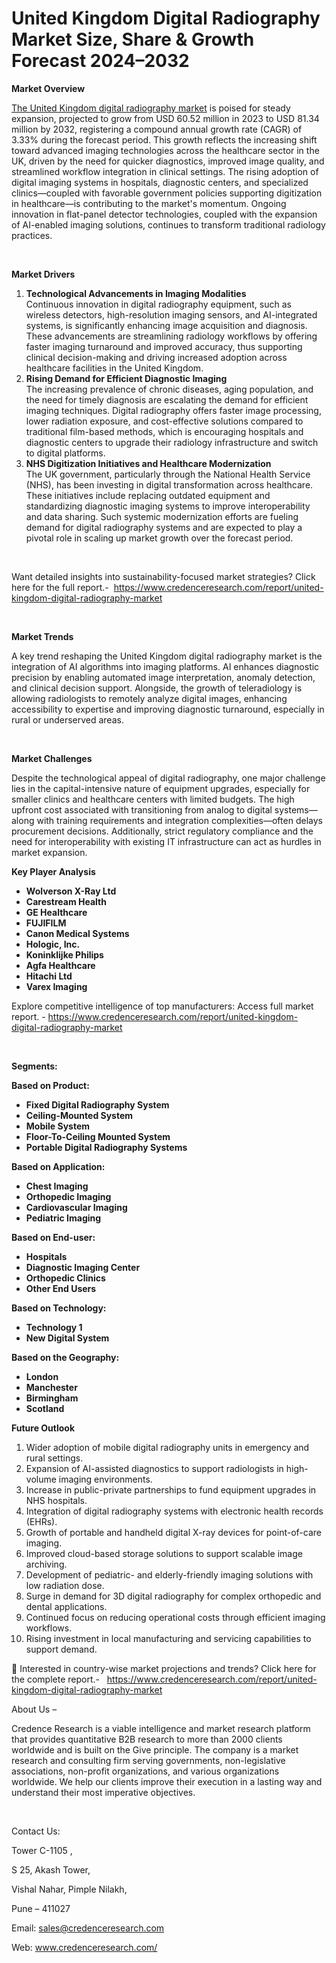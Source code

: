 # United Kingdom Digital Radiography Market Size, Share & Growth Forecast 2024–2032


<p><strong>Market Overview</strong></p>
<p><a href="https://www.credenceresearch.com/report/united-kingdom-digital-radiography-market">The United Kingdom digital radiography market</a> is poised for steady expansion, projected to grow from USD 60.52 million in 2023 to USD 81.34 million by 2032, registering a compound annual growth rate (CAGR) of 3.33% during the forecast period. This growth reflects the increasing shift toward advanced imaging technologies across the healthcare sector in the UK, driven by the need for quicker diagnostics, improved image quality, and streamlined workflow integration in clinical settings. The rising adoption of digital imaging systems in hospitals, diagnostic centers, and specialized clinics&mdash;coupled with favorable government policies supporting digitization in healthcare&mdash;is contributing to the market's momentum. Ongoing innovation in flat-panel detector technologies, coupled with the expansion of AI-enabled imaging solutions, continues to transform traditional radiology practices.</p>
<p><strong>&nbsp;</strong></p>
<p><strong>Market Drivers</strong></p>
<ol>
<li><strong> Technological Advancements in Imaging Modalities</strong><br /> Continuous innovation in digital radiography equipment, such as wireless detectors, high-resolution imaging sensors, and AI-integrated systems, is significantly enhancing image acquisition and diagnosis. These advancements are streamlining radiology workflows by offering faster imaging turnaround and improved accuracy, thus supporting clinical decision-making and driving increased adoption across healthcare facilities in the United Kingdom.</li>
<li><strong> Rising Demand for Efficient Diagnostic Imaging</strong><br /> The increasing prevalence of chronic diseases, aging population, and the need for timely diagnosis are escalating the demand for efficient imaging techniques. Digital radiography offers faster image processing, lower radiation exposure, and cost-effective solutions compared to traditional film-based methods, which is encouraging hospitals and diagnostic centers to upgrade their radiology infrastructure and switch to digital platforms.</li>
<li><strong> NHS Digitization Initiatives and Healthcare Modernization</strong><br /> The UK government, particularly through the National Health Service (NHS), has been investing in digital transformation across healthcare. These initiatives include replacing outdated equipment and standardizing diagnostic imaging systems to improve interoperability and data sharing. Such systemic modernization efforts are fueling demand for digital radiography systems and are expected to play a pivotal role in scaling up market growth over the forecast period.</li>
</ol>
<p>&nbsp;</p>
<p>Want detailed insights into sustainability-focused market strategies? Click here for the full report.- &nbsp;<a href="https://www.credenceresearch.com/report/united-kingdom-digital-radiography-market">https://www.credenceresearch.com/report/united-kingdom-digital-radiography-market</a></p>
<p>&nbsp;</p>
<p><strong>Market Trends</strong></p>
<p>A key trend reshaping the United Kingdom digital radiography market is the integration of AI algorithms into imaging platforms. AI enhances diagnostic precision by enabling automated image interpretation, anomaly detection, and clinical decision support. Alongside, the growth of teleradiology is allowing radiologists to remotely analyze digital images, enhancing accessibility to expertise and improving diagnostic turnaround, especially in rural or underserved areas.</p>
<p><strong>&nbsp;</strong></p>
<p><strong>Market Challenges</strong></p>
<p>Despite the technological appeal of digital radiography, one major challenge lies in the capital-intensive nature of equipment upgrades, especially for smaller clinics and healthcare centers with limited budgets. The high upfront cost associated with transitioning from analog to digital systems&mdash;along with training requirements and integration complexities&mdash;often delays procurement decisions. Additionally, strict regulatory compliance and the need for interoperability with existing IT infrastructure can act as hurdles in market expansion.</p>
<p><strong>Key Player Analysis</strong></p>
<ul>
<li><strong>Wolverson X-Ray Ltd</strong></li>
<li><strong>Carestream Health</strong></li>
<li><strong>GE Healthcare</strong></li>
<li><strong>FUJIFILM</strong></li>
<li><strong>Canon Medical Systems</strong></li>
<li><strong>Hologic, Inc.</strong></li>
<li><strong>Koninklijke Philips</strong></li>
<li><strong>Agfa Healthcare</strong></li>
<li><strong>Hitachi Ltd</strong></li>
<li><strong>Varex Imaging</strong></li>
</ul>
<p>Explore competitive intelligence of top manufacturers: Access full market report. - <a href="https://www.credenceresearch.com/report/united-kingdom-digital-radiography-market">https://www.credenceresearch.com/report/united-kingdom-digital-radiography-market</a></p>
<p>&nbsp;</p>
<p><strong>Segments:</strong></p>
<p><strong>Based on&nbsp;Product:</strong></p>
<ul>
<li><strong>Fixed Digital Radiography System</strong></li>
<li><strong>Ceiling-Mounted System</strong></li>
<li><strong>Mobile System</strong></li>
<li><strong>Floor-To-Ceiling Mounted System</strong></li>
<li><strong>Portable Digital Radiography Systems</strong></li>
</ul>
<p><strong>Based on&nbsp;Application:</strong></p>
<ul>
<li><strong>Chest Imaging</strong></li>
<li><strong>Orthopedic Imaging</strong></li>
<li><strong>Cardiovascular Imaging</strong></li>
<li><strong>Pediatric Imaging</strong></li>
</ul>
<p><strong>Based on End-user:</strong></p>
<ul>
<li><strong>Hospitals</strong></li>
<li><strong>Diagnostic Imaging Center</strong></li>
<li><strong>Orthopedic Clinics</strong></li>
<li><strong>Other End Users</strong></li>
</ul>
<p><strong>Based on Technology:</strong></p>
<ul>
<li><strong>Technology 1</strong></li>
<li><strong>New Digital System</strong></li>
</ul>
<p><strong>Based on the Geography:</strong></p>
<ul>
<li><strong>London</strong></li>
<li><strong>Manchester</strong></li>
<li><strong>Birmingham</strong></li>
<li><strong>Scotland</strong></li>
</ul>
<p><strong>Future Outlook </strong></p>
<ol>
<li>Wider adoption of mobile digital radiography units in emergency and rural settings.</li>
<li data-start="4279" data-end="4378">Expansion of AI-assisted diagnostics to support radiologists in high-volume imaging environments.</li>
<li data-start="4382" data-end="4468">Increase in public-private partnerships to fund equipment upgrades in NHS hospitals.</li>
<li data-start="4472" data-end="4555">Integration of digital radiography systems with electronic health records (EHRs).</li>
<li data-start="4559" data-end="4641">Growth of portable and handheld digital X-ray devices for point-of-care imaging.</li>
<li data-start="4645" data-end="4722">Improved cloud-based storage solutions to support scalable image archiving.</li>
<li data-start="4726" data-end="4817">Development of pediatric- and elderly-friendly imaging solutions with low radiation dose.</li>
<li data-start="4821" data-end="4913">Surge in demand for 3D digital radiography for complex orthopedic and dental applications.</li>
<li data-start="4917" data-end="5001">Continued focus on reducing operational costs through efficient imaging workflows.</li>
<li data-start="5006" data-end="5092">Rising investment in local manufacturing and servicing capabilities to support demand.</li>
</ol>
<p>📌 Interested in country-wise market projections and trends? Click here for the complete report.- &nbsp;&nbsp;<a href="https://www.credenceresearch.com/report/united-kingdom-digital-radiography-market">https://www.credenceresearch.com/report/united-kingdom-digital-radiography-market</a></p>
<p>About Us &ndash;</p>
<p>Credence Research is a viable intelligence and market research platform that provides quantitative B2B research to more than 2000 clients worldwide and is built on the Give principle. The company is a market research and consulting firm serving governments, non-legislative associations, non-profit organizations, and various organizations worldwide. We help our clients improve their execution in a lasting way and understand their most imperative objectives.</p>
<p>&nbsp;</p>
<p>Contact Us:</p>
<p>Tower C-1105 ,</p>
<p>S 25, Akash Tower,</p>
<p>Vishal Nahar, Pimple Nilakh,</p>
<p>Pune &ndash; 411027</p>
<p>Email: <a href="mailto:sales@credenceresearch.com">sales@credenceresearch.com</a></p>
<p>Web: <a href="http://www.credenceresearch.com/">www.credenceresearch.com/</a></p>
